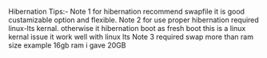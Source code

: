 Hibernation Tips:-
Note 1 for hibernation recommend swapfile it is good custamizable option and flexible.
Note 2 for use proper hibernation required linux-lts kernal. otherwise it hibernation boot as fresh boot this is a linux kernal issue it work well with linux lts 
Note 3 required swap more than ram size example 16gb ram i gave 20GB 
